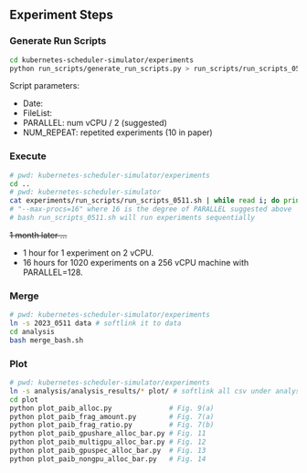 ## Experiment Steps

### Generate Run Scripts

```bash
cd kubernetes-scheduler-simulator/experiments
python run_scripts/generate_run_scripts.py > run_scripts/run_scripts_0511.sh
```

Script parameters:
- Date:
- FileList:
- PARALLEL: num vCPU / 2 (suggested)
- NUM_REPEAT: repetited experiments (10 in paper)

### Execute

```bash
# pwd: kubernetes-scheduler-simulator/experiments
cd ..
# pwd: kubernetes-scheduler-simulator
cat experiments/run_scripts/run_scripts_0511.sh | while read i; do printf "%q\n" "$i"; done | xargs --max-procs=16 -I CMD bash -c CMD
# "--max-procs=16" where 16 is the degree of PARALLEL suggested above
# bash run_scripts_0511.sh will run experiments sequentially
```

~~1 month later ...~~
- 1 hour for 1 experiment on 2 vCPU.
- 16 hours for 1020 experiments on a 256 vCPU machine with PARALLEL=128.

### Merge

```bash
# pwd: kubernetes-scheduler-simulator/experiments
ln -s 2023_0511 data # softlink it to data
cd analysis
bash merge_bash.sh
```

### Plot

```bash
# pwd: kubernetes-scheduler-simulator/experiments
ln -s analysis/analysis_results/* plot/ # softlink all csv under analysis_results/ to plot/
cd plot
python plot_paib_alloc.py              # Fig. 9(a)
python plot_paib_frag_amount.py        # Fig. 7(a)
python plot_paib_frag_ratio.py         # Fig. 7(b)
python plot_paib_gpushare_alloc_bar.py # Fig. 11
python plot_paib_multigpu_alloc_bar.py # Fig. 12
python plot_paib_gpuspec_alloc_bar.py  # Fig. 13
python plot_paib_nongpu_alloc_bar.py   # Fig. 14
```